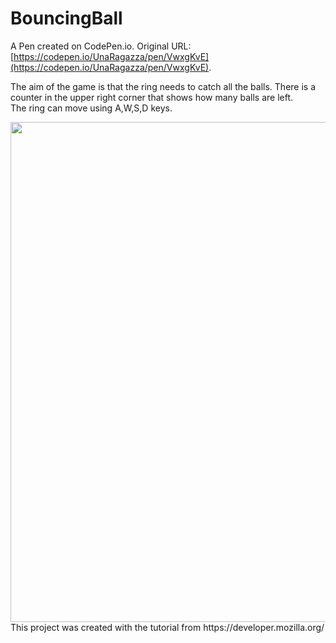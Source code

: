 # BouncingBall

A Pen created on CodePen.io. Original URL: [https://codepen.io/UnaRagazza/pen/VwxgKvE](https://codepen.io/UnaRagazza/pen/VwxgKvE).

The aim of the game is that the ring needs to catch all the balls. There is a counter in the upper right corner that shows how many balls are left.  
The ring can move using A,W,S,D keys. 

<img src='https://user-images.githubusercontent.com/87570436/200424914-a86ab07c-cbb3-4c8a-9d31-d1de9244b7d5.png' width="800" height="auto"/>
This project was created with the tutorial from https://developer.mozilla.org/
